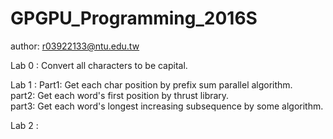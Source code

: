 # GPGPU_Programming_2016S
author: r03922133@ntu.edu.tw

Lab 0 : Convert all characters to be capital.

Lab 1 : Part1: Get each char position by prefix sum parallel algorithm.  
  part2: Get each word's first position by thrust library.    
  part3: Get each word's longest increasing subsequence by some algorithm.  

Lab 2 : 
